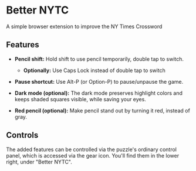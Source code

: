 # Better NYTC

A simple browser extension to improve the NY Times Crossword

## Features

* **Pencil shift:** Hold shift to use pencil temporarily, double tap to switch.

    - **Optionally:** Use Caps Lock instead of double tap to switch

* **Pause shortcut:** Use Alt-P (or Option-P) to pause/unpause the game.

* **Dark mode (optional):** The dark mode preserves highlight colors and keeps shaded
  squares visible, while saving your eyes.

* **Red pencil (optional):** Make pencil stand out by turning it red, instead of gray.

## Controls

The added features can be controlled via the puzzle's ordinary control panel,
which is accessed via the gear icon. You'll find them in the lower right,
under "Better NYTC".
